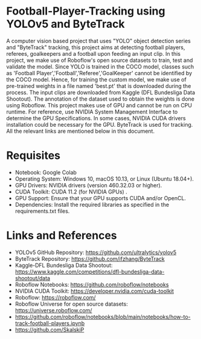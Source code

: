 # Football-Player-Tracking using YOLOv5 and ByteTrack

A computer vision based project that uses "YOLO" object detection series and "ByteTrack" tracking, this project aims at detecting football players, referees, goalkeepers and a football upon feeding an input clip. In this project, we make use of Roboflow's open source datasets to train, test and validate the model. Since YOLO is trained in the COCO model, classes such as 'Football Player','Football','Referee','GoalKeeper' cannot be identified by the COCO model. Hence, for training the custom model, we make use of pre-trained weights in a file named 'best.pt' that is downloaded during the process. The input clips are downloaded from Kaggle (DFL Bundesliga Data Shootout). The annotation of the dataset used to obtain the weights is done using Roboflow. This project makes use of GPU and cannot be run on CPU runtime. For reference, use NVIDIA System Management Interface to determine the GPU Specifications. In some cases, NVIDIA CUDA drivers installation could be necessary for the GPU. ByteTrack is used for tracking. All the relevant links are mentioned below in this document. 


# Requisites

* Notebook: Google Colab
* Operating System: Windows 10, macOS 10.13, or Linux (Ubuntu 18.04+).
* GPU Drivers: NVIDIA drivers (version 460.32.03 or higher).
* CUDA Toolkit: CUDA 11.2 (for NVIDIA GPUs) .
* GPU Support: Ensure that your GPU supports CUDA and/or OpenCL.
* Dependencies: Install the required libraries as specified in the requirements.txt files.


# Links and References

* YOLOv5 GitHub Repository: https://github.com/ultralytics/yolov5
* ByteTrack Repository: https://github.com/ifzhang/ByteTrack
* Kaggle-DFL Bundesliga Data Shootout: https://www.kaggle.com/competitions/dfl-bundesliga-data-shootout/data
* Roboflow Notebooks: https://github.com/roboflow/notebooks
* NVIDIA CUDA Toolkit: https://developer.nvidia.com/cuda-toolkit
* Roboflow: https://roboflow.com/
* Roboflow Universe for open source datasets: https://universe.roboflow.com/
* https://github.com/roboflow/notebooks/blob/main/notebooks/how-to-track-football-players.ipynb
* https://github.com/SkalskiP
